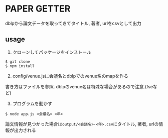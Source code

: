 # PAPER GETTER

dblpから論文データを取ってきてタイトル, 著者, urlをcsvとして出力

## usage

1. クローンしてパッケージをインストール

```
$ git clone 
$ npm install 
```

2. config/venue.jsに会議名とdblpでのvenue名のmapを作る

書き方はファイルを参照. dblpのvenue名は特殊な場合があるので注意.(fseなど)

3. プログラムを動かす

```
$ node app.js <会議名> <年>
```

論文情報が見つかった場合は`output/<会議名>-<年>.csv`にタイトル, 著者, urlの情報が出力される
